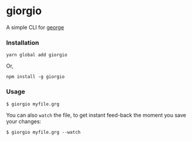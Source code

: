 # giorgio

A simple CLI for [george](https://www.student.cs.uwaterloo.ca/~se212/george/ask-george/)

### Installation

`yarn global add giorgio`

Or,

`npm install -g giorgio`

### Usage

`$ giorgio myfile.grg`

You can also `watch` the file, to get instant feed-back the moment you save your changes:

`$ giorgio myfile.grg --watch`
